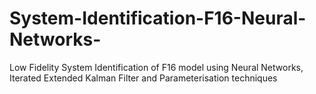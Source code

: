 # System-Identification-F16-Neural-Networks-
Low Fidelity System Identification of F16 model using Neural Networks, Iterated Extended Kalman Filter and Parameterisation techniques
